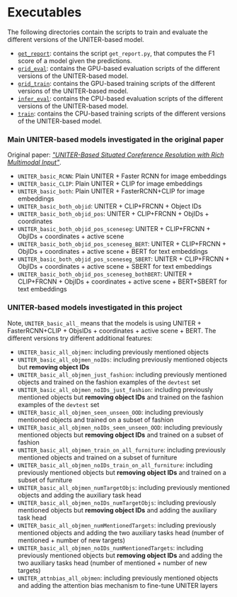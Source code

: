 # Executables
The following directories contain the scripts to train and evaluate the different versions of the UNITER-based model.
- [`get_report`](https://github.com/AlejandroSantorum/simmc2-Multimodal_Coreference_Resolution/tree/main/models/uniter_based/sh/get_report): contains the script `get_report.py`, that computes the F1 score of a model given the predictions.
- [`grid_eval`](https://github.com/AlejandroSantorum/simmc2-Multimodal_Coreference_Resolution/tree/main/models/uniter_based/sh/grid_eval): contains the GPU-based evaluation scripts of the different versions of the UNITER-based model.
- [`grid_train`](https://github.com/AlejandroSantorum/simmc2-Multimodal_Coreference_Resolution/tree/main/models/uniter_based/sh/grid_train): contains the GPU-based training scripts of the different versions of the UNITER-based model.
- [`infer_eval`](https://github.com/AlejandroSantorum/simmc2-Multimodal_Coreference_Resolution/tree/main/models/uniter_based/sh/infer_eval): contains the CPU-based evaluation scripts of the different versions of the UNITER-based model.
- [`train`](https://github.com/AlejandroSantorum/simmc2-Multimodal_Coreference_Resolution/tree/main/models/uniter_based/sh/train): contains the CPU-based training scripts of the different versions of the UNITER-based model.

### Main UNITER-based models investigated in the original paper
Original paper: [*"UNITER-Based Situated Coreference Resolution with Rich Multimodal Input"*](https://arxiv.org/abs/2112.03521).
- `UNITER_basic_RCNN`: Plain UNITER + Faster RCNN for image embeddings
- `UNITER_basic_CLIP`: Plain UNITER + CLIP for image embeddings
- `UNITER_basic_both`: Plain UNITER + FasterRCNN+CLIP for image embeddings
- `UNITER_basic_both_objid`: UNITER + CLIP+FRCNN + Object IDs
- `UNITER_basic_both_objid_pos`: UNITER + CLIP+FRCNN + ObjIDs + coordinates
- `UNITER_basic_both_objid_pos_sceneseg`: UNITER + CLIP+FRCNN + ObjIDs + coordinates + active scene
- `UNITER_basic_both_objid_pos_sceneseg_BERT`: UNITER + CLIP+FRCNN + ObjIDs + coordinates + active scene + BERT for text embeddings
- `UNITER_basic_both_objid_pos_sceneseg_SBERT`: UNITER + CLIP+FRCNN + ObjIDs + coordinates + active scene + SBERT for text embeddings
- `UNITER_basic_both_objid_pos_sceneseg_bothBERT`: UNITER + CLIP+FRCNN + ObjIDs + coordinates + active scene + BERT+SBERT for text embeddings


### UNITER-based models investigated in this project
Note, `UNITER_basic_all_` means that the models is using UNITER + FasterRCNN+CLIP + ObjsIDs + coordinates + active scene + BERT. The different versions try different additional features:
- `UNITER_basic_all_objmen`: including previously mentioned objects
- `UNITER_basic_all_objmen_noIDs`: including previously mentioned objects but **removing object IDs**
- `UNITER_basic_all_objmen_just_fashion`: including previously mentioned objects and trained on the fashion examples of the `devtest` set
- `UNITER_basic_all_objmen_noIDs_just_fashion`: including previously mentioned objects but **removing object IDs** and trained on the fashion examples of the `devtest` set
- `UNITER_basic_all_objmen_seen_unseen_OOD`: including previously mentioned objects and trained on a subset of fashion
- `UNITER_basic_all_objmen_noIDs_seen_unseen_OOD`: including previously mentioned objects but **removing object IDs** and trained on a subset of fashion
- `UNITER_basic_all_objmen_train_on_all_furniture`: including previously mentioned objects and trained on a subset of furniture
- `UNITER_basic_all_objmen_noIDs_train_on_all_furniture`: including previously mentioned objects but **removing object IDs** and trained on a subset of furniture
- `UNITER_basic_all_objmen_numTargetObjs`: including previously mentioned objects and adding the auxiliary task head
- `UNITER_basic_all_objmen_noIDs_numTargetObjs`: including previously mentioned objects but **removing object IDs** and adding the auxiliary task head
- `UNITER_basic_all_objmen_numMentionedTargets`: including previously mentioned objects and adding the two auxiliary tasks head (number of mentioned + number of new targets)
- `UNITER_basic_all_objmen_noIDs_numMentionedTargets`: including previously mentioned objects but **removing object IDs** and adding the two auxiliary tasks head (number of mentioned + number of new targets)
- `UNITER_attnbias_all_objmen`: including previously mentioned objects and adding the attention bias mechanism to fine-tune UNITER layers

